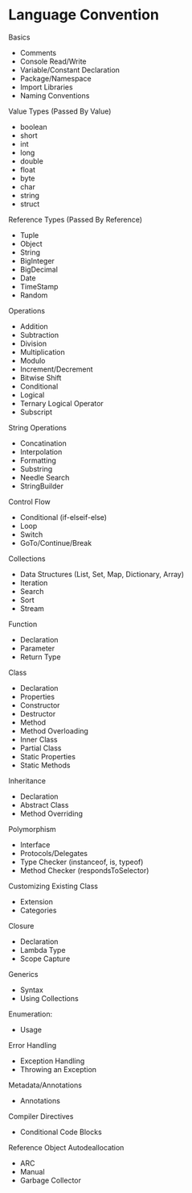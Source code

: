 # Language Convention

Basics
- Comments
- Console Read/Write 
- Variable/Constant Declaration
- Package/Namespace
- Import Libraries
- Naming Conventions

Value Types (Passed By Value)
- boolean
- short
- int
- long
- double
- float
- byte
- char
- string
- struct

Reference Types (Passed By Reference)
- Tuple
- Object
- String
- BigInteger
- BigDecimal
- Date
- TimeStamp
- Random

Operations
- Addition
- Subtraction
- Division
- Multiplication
- Modulo
- Increment/Decrement
- Bitwise Shift
- Conditional
- Logical
- Ternary Logical Operator
- Subscript

String Operations
- Concatination
- Interpolation
- Formatting
- Substring
- Needle Search
- StringBuilder

Control Flow
- Conditional (if-elseif-else)
- Loop
- Switch
- GoTo/Continue/Break

Collections
- Data Structures (List, Set, Map, Dictionary, Array)
- Iteration
- Search
- Sort
- Stream

Function
- Declaration
- Parameter
- Return Type

Class
- Declaration
- Properties
- Constructor
- Destructor
- Method
- Method Overloading
- Inner Class
- Partial Class
- Static Properties
- Static Methods

Inheritance
- Declaration
- Abstract Class
- Method Overriding

Polymorphism
- Interface
- Protocols/Delegates
- Type Checker (instanceof, is, typeof)
- Method Checker (respondsToSelector)

Customizing Existing Class
- Extension
- Categories

Closure
- Declaration
- Lambda Type
- Scope Capture

Generics
- Syntax
- Using Collections

Enumeration:
- Usage

Error Handling
- Exception Handling
- Throwing an Exception

Metadata/Annotations
- Annotations

Compiler Directives
- Conditional Code Blocks

Reference Object Autodeallocation
- ARC
- Manual 
- Garbage Collector
